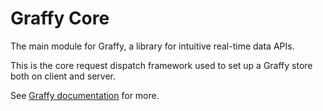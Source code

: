 # Graffy Core

The main module for Graffy, a library for intuitive real-time data APIs.

This is the core request dispatch framework used to set up a Graffy store both on client and server.

See [Graffy documentation](https://aravindet.github.io/graffy) for more.
